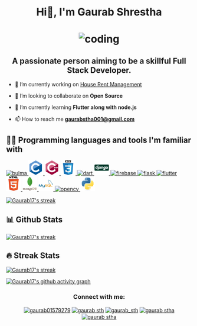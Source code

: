 <h1 align="center">Hi👋, I'm Gaurab Shrestha</h1>
<h1 align="center"><img src="https://i.pinimg.com/originals/66/83/3e/66833e07d6fb9eb5d724e47d0c814285.gif" alt="coding" width="200" > </h1>
<h2 align="center">A passionate person aiming to be a skillful Full Stack Developer.</h2>

- 🔭 I’m currently working on [House Rent Management](https://github.com/Gaurab17/House-Rent-Manager)

- 👯 I’m looking to collaborate on **Open Source**

- 🌱 I’m currently learning **Flutter along with node.js**

- 📫 How to reach me **gaurabstha001@gmail.com**


## 👨‍💻 Programming languages and tools I'm familiar with

<p align="left"> <a href="https://bulma.io/" target="_blank" rel="noreferrer"> <img src="https://raw.githubusercontent.com/gilbarbara/logos/804dc257b59e144eaca5bc6ffd16949752c6f789/logos/bulma.svg" alt="bulma" width="40" height="40"/> </a> <a href="https://www.cprogramming.com/" target="_blank" rel="noreferrer"> <img src="https://raw.githubusercontent.com/devicons/devicon/master/icons/c/c-original.svg" alt="c" width="40" height="40"/> </a> <a href="https://www.w3schools.com/cpp/" target="_blank" rel="noreferrer"> <img src="https://raw.githubusercontent.com/devicons/devicon/master/icons/cplusplus/cplusplus-original.svg" alt="cplusplus" width="40" height="40"/> </a> <a href="https://www.w3schools.com/css/" target="_blank" rel="noreferrer"> <img src="https://raw.githubusercontent.com/devicons/devicon/master/icons/css3/css3-original-wordmark.svg" alt="css3" width="40" height="40"/> </a> <a href="https://dart.dev" target="_blank" rel="noreferrer"> <img src="https://www.vectorlogo.zone/logos/dartlang/dartlang-icon.svg" alt="dart" width="40" height="40"/> </a> <a href="https://www.djangoproject.com/" target="_blank" rel="noreferrer"> <img src="https://raw.githubusercontent.com/devicons/devicon/master/icons/django/django-original.svg" alt="django" width="40" height="40"/> </a> <a href="https://firebase.google.com/" target="_blank" rel="noreferrer"> <img src="https://www.vectorlogo.zone/logos/firebase/firebase-icon.svg" alt="firebase" width="40" height="40"/> </a> <a href="https://flask.palletsprojects.com/" target="_blank" rel="noreferrer"> <img src="https://www.vectorlogo.zone/logos/pocoo_flask/pocoo_flask-icon.svg" alt="flask" width="40" height="40"/> </a> <a href="https://flutter.dev" target="_blank" rel="noreferrer"> <img src="https://www.vectorlogo.zone/logos/flutterio/flutterio-icon.svg" alt="flutter" width="40" height="40"/> </a> <a href="https://www.w3.org/html/" target="_blank" rel="noreferrer"> <img src="https://raw.githubusercontent.com/devicons/devicon/master/icons/html5/html5-original-wordmark.svg" alt="html5" width="40" height="40"/> </a> <a href="https://www.mongodb.com/" target="_blank" rel="noreferrer"> <img src="https://raw.githubusercontent.com/devicons/devicon/master/icons/mongodb/mongodb-original-wordmark.svg" alt="mongodb" width="40" height="40"/> </a> <a href="https://www.mysql.com/" target="_blank" rel="noreferrer"> <img src="https://raw.githubusercontent.com/devicons/devicon/master/icons/mysql/mysql-original-wordmark.svg" alt="mysql" width="40" height="40"/> </a> <a href="https://opencv.org/" target="_blank" rel="noreferrer"> <img src="https://www.vectorlogo.zone/logos/opencv/opencv-icon.svg" alt="opencv" width="40" height="40"/> </a> <a href="https://www.python.org" target="_blank" rel="noreferrer"> <img src="https://raw.githubusercontent.com/devicons/devicon/master/icons/python/python-original.svg" alt="python" width="40" height="40"/> </a> </p>


<p align="left">
  <a href="https://github.com/Gaurab17/github-readme-streak-stats">
    <img title="🔥 Get streak stats for your profile at git.io/streak-stats" alt="Gaurab17's streak" src="https://github-readme-stats.vercel.app/api/top-langs?username=gaurab17&show_icons=true&theme=tokyonight"/>
  </a>
</p>

## 📊 Github Stats

<p align="left">
  <a href="https://github.com/Gaurab17/github-readme-streak-stats">
    <img title="🔥 Get streak stats for your profile at git.io/streak-stats" alt="Gaurab17's streak" src="https://github-readme-stats.vercel.app/api?username=gaurab17&show_icons=true&theme=tokyonight"/>
  </a>
</p>

## 🔥 Streak Stats

<!-- GitHub Readme Streak Stats - https://github.com/DenverCoder1/github-readme-streak-stats -->
<p align="left">
  <a href="https://github.com/Gaurab17/github-readme-streak-stats">
    <img title="🔥 Get streak stats for your profile at git.io/streak-stats" alt="Gaurab17's streak" src="https://github-readme-streak-stats.herokuapp.com/?user=gaurab17&show_icons=true&theme=tokyonight"/>
  </a>
</p>

[![Gaurab17's github activity graph](https://activity-graph.herokuapp.com/graph?username=Gaurab17&theme=react-dark&hide_border=true)](https://github.com/gaurab17/github-readme-activity-graph)

<h3 align="center">Connect with me:</h3>
<p align="center">
<a href="https://twitter.com/gaurab01579279" target="blank"><img align="center" src="https://raw.githubusercontent.com/rahuldkjain/github-profile-readme-generator/master/src/images/icons/Social/twitter.svg" alt="gaurab01579279" height="30" width="40" /></a>
<a href="https://fb.com/gaurab sth" target="blank"><img align="center" src="https://raw.githubusercontent.com/rahuldkjain/github-profile-readme-generator/master/src/images/icons/Social/facebook.svg" alt="gaurab sth" height="30" width="40" /></a>
<a href="https://instagram.com/gaurab_sth" target="blank"><img align="center" src="https://raw.githubusercontent.com/rahuldkjain/github-profile-readme-generator/master/src/images/icons/Social/instagram.svg" alt="gaurab_sth" height="30" width="40" /></a>
<a href="https://dribbble.com/gaurab stha" target="blank"><img align="center" src="https://raw.githubusercontent.com/rahuldkjain/github-profile-readme-generator/master/src/images/icons/Social/dribbble.svg" alt="gaurab stha" height="30" width="40" /></a>
<a href="https://www.youtube.com/c/gaurab stha" target="blank"><img align="center" src="https://raw.githubusercontent.com/rahuldkjain/github-profile-readme-generator/master/src/images/icons/Social/youtube.svg" alt="gaurab stha" height="30" width="40" /></a>
</p>
